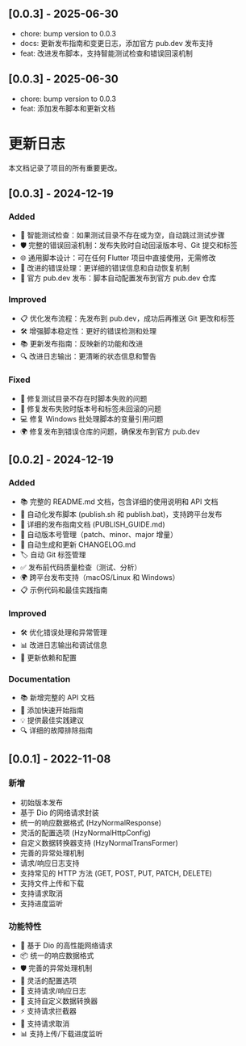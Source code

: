 ## [0.0.3] - 2025-06-30

- chore: bump version to 0.0.3
- docs: 更新发布指南和变更日志，添加官方 pub.dev 发布支持
- feat: 改进发布脚本，支持智能测试检查和错误回滚机制

## [0.0.3] - 2025-06-30

- chore: bump version to 0.0.3
- feat: 添加发布脚本和更新文档

# 更新日志

本文档记录了项目的所有重要更改。

## [0.0.3] - 2024-12-19

### Added
- 🔄 智能测试检查：如果测试目录不存在或为空，自动跳过测试步骤
- 🛡️ 完整的错误回滚机制：发布失败时自动回滚版本号、Git 提交和标签
- 🌐 通用脚本设计：可在任何 Flutter 项目中直接使用，无需修改
- 🔧 改进的错误处理：更详细的错误信息和自动恢复机制
- 🎯 官方 pub.dev 发布：脚本自动配置发布到官方 pub.dev 仓库

### Improved
- 📋 优化发布流程：先发布到 pub.dev，成功后再推送 Git 更改和标签
- 🛠️ 增强脚本稳定性：更好的错误检测和处理
- 📚 更新发布指南：反映新的功能和改进
- 🔍 改进日志输出：更清晰的状态信息和警告

### Fixed
- 🐛 修复测试目录不存在时脚本失败的问题
- 🔧 修复发布失败时版本号和标签未回滚的问题
- 💻 修复 Windows 批处理脚本的变量引用问题
- 🌍 修复发布到错误仓库的问题，确保发布到官方 pub.dev

## [0.0.2] - 2024-12-19

### Added
- 📚 完整的 README.md 文档，包含详细的使用说明和 API 文档
- 🚀 自动化发布脚本 (publish.sh 和 publish.bat)，支持跨平台发布
- 📖 详细的发布指南文档 (PUBLISH_GUIDE.md)
- 🔄 自动版本号管理（patch、minor、major 增量）
- 📝 自动生成和更新 CHANGELOG.md
- 🏷️ 自动 Git 标签管理
- ✅ 发布前代码质量检查（测试、分析）
- 🌍 跨平台发布支持（macOS/Linux 和 Windows）
- 📋 示例代码和最佳实践指南

### Improved
- 🛠️ 优化错误处理和异常管理
- 📊 改进日志输出和调试信息
- 🔧 更新依赖和配置

### Documentation
- 📚 新增完整的 API 文档
- 🎯 添加快速开始指南
- 💡 提供最佳实践建议
- 🔍 详细的故障排除指南

## [0.0.1] - 2022-11-08

### 新增
- 初始版本发布
- 基于 Dio 的网络请求封装
- 统一的响应数据格式 (HzyNormalResponse)
- 灵活的配置选项 (HzyNormalHttpConfig)
- 自定义数据转换器支持 (HzyNormalTransFormer)
- 完善的异常处理机制
- 请求/响应日志支持
- 支持常见的 HTTP 方法 (GET, POST, PUT, PATCH, DELETE)
- 支持文件上传和下载
- 支持请求取消
- 支持进度监听

### 功能特性
- 🚀 基于 Dio 的高性能网络请求
- 📦 统一的响应数据格式
- 🛡️ 完善的异常处理机制
- 🔧 灵活的配置选项
- 📝 支持请求/响应日志
- 🎯 支持自定义数据转换器
- ⚡ 支持请求拦截器
- 🔄 支持请求取消
- 📊 支持上传/下载进度监听
